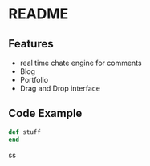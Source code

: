 # README

## Features

- real time chate engine for comments
- Blog
- Portfolio
- Drag and Drop interface

## Code Example

``` ruby
def stuff
end
```


ss